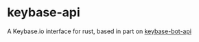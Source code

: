 # keybase-api
A Keybase.io interface for rust, based in part on [keybase-bot-api](https://docs.rs/crate/keybase-bot-api/0.4.1)
